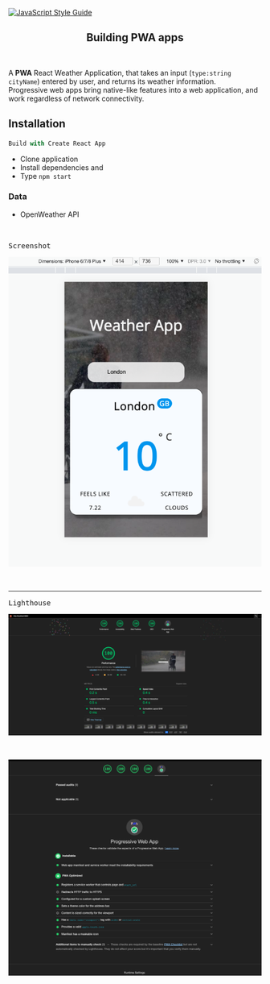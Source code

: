 [![JavaScript Style Guide](https://img.shields.io/badge/code_style-standard-brightgreen.svg)](https://standardjs.com)


<h2 align="center">Building PWA apps</h2>

<br />

A **PWA** React Weather Application, that takes an input (`type:string cityName`) entered by user, and returns its weather information.   
Progressive web apps bring native-like features into a web application, and work regardless of network connectivity.



## Installation 

```js
Build with Create React App
```

- Clone application 
- Install dependencies and
- Type `npm start`



### Data

- OpenWeather API


<br />

<kbd>Screenshot</kbd>


![PWA weather app](src/assets/images/pwa-mobile.png)




<br />

----------------------------------------------------------------


<kbd>Lighthouse</kbd>

![PWA weather app](src/assets/images/Lighthouse-report.png)


<br />



![PWA weather app](src/assets/images/Lighthouse-PWA.png)